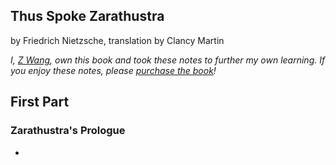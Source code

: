 ## Thus Spoke Zarathustra

by Friedrich Nietzsche, translation by Clancy Martin

*I, [Z Wang](http://thezwang.com/), own this book and took these notes to further my own learning. 
If you enjoy these notes, please [purchase the book](https://www.barnesandnoble.com/w/thus-spoke-zarathustra-friedrich-nietzsche/1116800177?ean=9781593082789#/)!*

## First Part

### Zarathustra's Prologue
* 